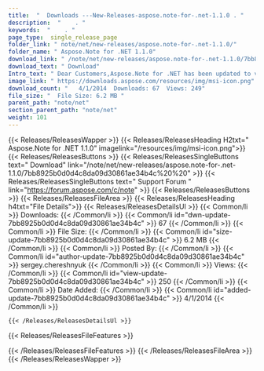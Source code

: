 ```yaml
---
title:  "  Downloads ---New-Releases-aspose.note-for-.net-1.1.0 . " 
description:  "    . " 
keywords:  "    . " 
page_type:  single_release_page
folder_link: " note/net/new-releases/aspose.note-for-.net-1.1.0/"
folder_name: " Aspose.Note for .NET 1.1.0"
download_link: " /note/net/new-releases/aspose.note-for-.net-1.1.0/7bb8925b0d0d4c8da09d30861ae34b4c"
download_text: " Download"
Intro_text: " Dear Customers,Aspose.Note for .NET has been updated to version 1.1.0.Aspose.Not..."
image_link: " https://downloads.aspose.com/resources/img/msi-icon.png"
download_count: "   4/1/2014  Downloads: 67  Views: 249"
file_size: "  File Size: 6.2 MB "
parent_path: "note/net"
section_parent_path: "note/net"
weight: 101 
---
```


{{< Releases/ReleasesWapper >}}
  {{< Releases/ReleasesHeading H2txt=" Aspose.Note for .NET 1.1.0" imagelink="/resources/img/msi-icon.png">}}
  {{< Releases/ReleasesButtons >}}
    {{< Releases/ReleasesSingleButtons text=" Download" link="/note/net/new-releases/aspose.note-for-.net-1.1.0/7bb8925b0d0d4c8da09d30861ae34b4c%20%20" >}}
    {{< Releases/ReleasesSingleButtons text=" Support Forum " link="https://forum.aspose.com/c/note" >}}
  {{< Releases/ReleasesButtons >}}
  {{< Releases/ReleasesFileArea >}}
    {{< Releases/ReleasesHeading h4txt="File Details">}}
    {{< Releases/ReleasesDetailsUl >}}
            {{< Common/li  >}} Downloads: {{< /Common/li >}} 
      {{< Common/li id="dwn-update-7bb8925b0d0d4c8da09d30861ae34b4c" >}} 67 {{< /Common/li >}} 
      {{< Common/li  >}} File Size: {{< /Common/li >}} 
      {{< Common/li id="size-update-7bb8925b0d0d4c8da09d30861ae34b4c" >}} 6.2 MB {{< /Common/li >}} 
      {{< Common/li  >}} Posted By: {{< /Common/li >}} 
      {{< Common/li id="author-update-7bb8925b0d0d4c8da09d30861ae34b4c" >}} sergey.chereshnyuk {{< /Common/li >}} 
      {{< Common/li  >}} Views: {{< /Common/li >}} 
      {{< Common/li id="view-update-7bb8925b0d0d4c8da09d30861ae34b4c" >}} 250 {{< /Common/li >}} 
      {{< Common/li  >}} Date Added: {{< /Common/li >}} 
      {{< Common/li id="added-update-7bb8925b0d0d4c8da09d30861ae34b4c" >}} 4/1/2014 {{< /Common/li >}} 

    {{< /Releases/ReleasesDetailsUl >}}

  {{< Releases/ReleasesFileFeatures >}}
      
  {{< /Releases/ReleasesFileFeatures >}}
 {{< /Releases/ReleasesFileArea >}}
{{< /Releases/ReleasesWapper >}}


